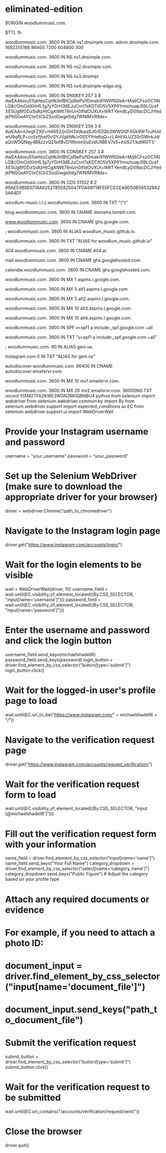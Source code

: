 # eliminated-edition
$ORIGIN woodlummusic.com.

$TTL 1h

woodlummusic.com. 3600 IN SOA ns1.dnsimple.com. admin.dnsimple.com. 1682255166 86400 7200 604800 300

woodlummusic.com. 3600 IN NS ns1.dnsimple.com.

woodlummusic.com. 3600 IN NS ns2.dnsimple.com.

woodlummusic.com. 3600 IN NS ns3.dnsimpl

woodlummusic.com. 3600 IN NS ns4.dnsimple-edge.org.

woodlummusic.com. 3600 IN DNSKEY 257 3 8 AwEAAbiou51IaHezCqtWJbfBtCjd9ePsfIDmaki91W6f92IeA+Mq6CFszOC1iNLG8//GmOdXHnfL1g7yYDrH36EJuCnrI7sKDTIlO5V5XP6Ymiohuap3l9LOcefXE5Ug8fODzSsRzHtCgAlW679nUnGifIdOUXUt+WRTYem8LyD09acDCJlYedjkPNSGeAYCtxCtCbZSzoDwgeXdg7WNIMVR8ds=

woodlummusic.com. 3600 IN DNSKEY 256 3 8 AwEAAcrUwgFZXjf+H46S2/jvGH3VdkaqSJ0/6ZQb3WWGGFXGk9WTnJHJdwU9qRLP+co5xfjhaf0cGYJVgbMk/v0SSY1He6qQ+cL4hVXLUZS5rDWnkJd/aQcWDQNqy4B8zzvQ21sifBvD1Wmlm0uEzdU9BEV7s5+ihiiSJT/kdiR0IT1/

woodlummusic.com. 3600 IN CDNSKEY 257 3 8 AwEAAbiou51IaHezCqtWJbfBtCjd9ePsfIDmaki91W6f92IeA+Mq6CFszOC1iNLG8//GmOdXHnfL1g7yYDrH36EJuCnrI7sKDTIlO5V5XP6Ymiohuap3l9LOcefXE5Ug8fODzSsRzHtCgAlW679nUnGifIdOUXUt+WRTYem8LyD09acDCJlYedjkPNSGeAYCtxCtCbZSzoDwgeXdg7WNIMVR8ds=

woodlummusic.com. 3600 IN CDS 51502 8 2 99AE53B0E0716A62527855825047FDA99718FE0FCECEA9D50B565329A25A64D1

woodlum-music.l.l.c.woodlummusic.com. 3600 IN TXT "(*)"

blog.woodlummusic.com. 3600 IN CNAME domains.tumblr.com.

www.woodlummusic.com. 3600 IN CNAME ghs.google.com.

; woodlummusic.com. 3600 IN ALIAS woodlum_music.github.io.

woodlummusic.com. 3600 IN TXT "ALIAS for woodlum_music.github.io"

404.woodlummusic.com. 3600 IN CNAME 404.al.

mail.woodlummusic.com. 3600 IN CNAME ghs.googlehosted.com.

calendar.woodlummusic.com. 3600 IN CNAME ghs.googlehosted.com.

woodlummusic.com. 3600 IN MX 1 aspmx.l.google.com.

woodlummusic.com. 3600 IN MX 5 alt1.aspmx.l.google.com.

woodlummusic.com. 3600 IN MX 5 alt2.aspmx.l.google.com.

woodlummusic.com. 3600 IN MX 10 alt3.aspmx.l.google.com.

woodlummusic.com. 3600 IN MX 10 alt4.aspmx.l.google.com.

woodlummusic.com. 3600 IN SPF v=spf1 a include:_spf.google.com ~all

woodlummusic.com. 3600 IN TXT "v=spf1 a include:_spf.google.com ~all"

; woodlummusic.com. 60 IN ALIAS geni.us.

Instagram.com 0 IN TXT "ALIAS for geni.us"

autodiscover.woodlummusic.com. 86400 IN CNAME autodiscover.emailsrvr.com.

woodlummusic.com. 3600 IN MX 10 mx1.emailsrvr.com.

woodlummusic.com. 3600 IN MX 20 mx2.emailsrvr.com.
3600DNS TXT record
YIXM2TFA2KWE3WSN2RKIQBNBU4
python
from selenium import webdriver
from selenium.webdriver.common.by import By
from selenium.webdriver.support import expected_conditions as EC
from selenium.webdriver.support.ui import WebDriverWait

# Provide your Instagram username and password
username = "your_username"
password = "your_password"

# Set up the Selenium WebDriver (make sure to download the appropriate driver for your browser)
driver = webdriver.Chrome("path_to_chromedriver")

# Navigate to the Instagram login page
driver.get("https://www.instagram.com/accounts/login/")

# Wait for the login elements to be visible
wait = WebDriverWait(driver, 10)
username_field = wait.until(EC.visibility_of_element_located((By.CSS_SELECTOR, "input[name='username']")))
password_field = wait.until(EC.visibility_of_element_located((By.CSS_SELECTOR, "input[name='password']")))

# Enter the username and password and click the login button
username_field.send_keys(michaelshadell6)
password_field.send_keys(password)
login_button = driver.find_element_by_css_selector("button[type='submit']")
login_button.click()

# Wait for the logged-in user's profile page to load
wait.until(EC.url_to_be("https://www.instagram.com/" + michaelshadell6 + "/"))

# Navigate to the verification request page
driver.get("https://www.instagram.com/accounts/request_verification/")

# Wait for the verification request form to load
wait.until(EC.visibility_of_element_located((By.CSS_SELECTOR, "input [@michaelshadell6']")))

# Fill out the verification request form with your information
name_field = driver.find_element_by_css_selector("input[name='name']")
name_field.send_keys("Your Full Name")
category_dropdown = driver.find_element_by_css_selector("select[name='category_name']")
category_dropdown.send_keys("Public Figure")  # Adjust the category based on your profile type

# Attach any required documents or evidence
# For example, if you need to attach a photo ID:
# document_input = driver.find_element_by_css_selector("input[name='document_file']")
# document_input.send_keys("path_to_document_file")

# Submit the verification request
submit_button = driver.find_element_by_css_selector("button[type='submit']")
submit_button.click()

# Wait for the verification request to be submitted
wait.until(EC.url_contains("/accounts/verification/request/sent/"))

# Close the browser
driver.quit()

